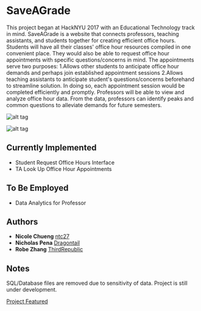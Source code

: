 # SaveAGrade

This project began at HackNYU 2017 with an Educational Technology track in mind.  SaveAGrade is a website that connects professors, teaching assistants, and students together for creating efficient office hours.  Students will have all their classes' office hour resources compiled in one convenient place.  They would also be able to request office hour appointments with specific questions/concerns in mind.  The appointments serve two purposes: 1.Allows other students to anticipate office hour demands and perhaps join established appointment sessions 2.Allows teaching assistants to anticipate student's questions/concerns beforehand to streamline solution.  In doing so, each appointment session would be completed efficiently and promptly.  Professors will be able to view and analyze office hour data.  From the data, professors can identify peaks and common questions to alleviate demands for future semesters.               

![alt tag](https://github.com/ThirdRepublic/HackNYU2017/blob/master/images/homePage.PNG)

![alt tag](https://github.com/ThirdRepublic/HackNYU2017/blob/master/images/sampleSchedule.PNG)

## Currently Implemented

* Student Request Office Hours Interface
* TA Look Up Office Hour Appointments 

## To Be Employed

* Data Analytics for Professor

## Authors

* **Nicole Chueng** [ntc27](https://github.com/ntc27)
* **Nicholas Pena** [Dragontail](https://github.com/dragontail)
* **Robe Zhang** [ThirdRepublic](https://github.com/ThirdRepublic)

## Notes

SQL/Database files are removed due to sensitivity of data.
Project is still under development. 

[Project Featured](http://technical.ly/brooklyn/2017/02/22/see-9-projects-nyus-global-hackathon/)
